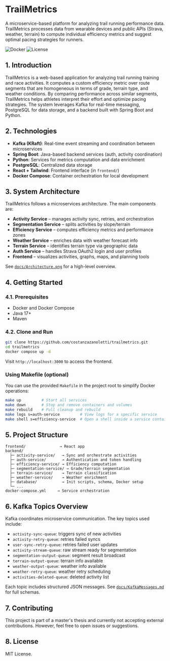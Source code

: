 # TrailMetrics

A microservice-based platform for analyzing trail running performance data. TrailMetrics processes data from wearable devices and public APIs (Strava, weather, terrain) to compute individual efficiency metrics and suggest optimal pacing strategies for runners.

![Docker](https://img.shields.io/badge/docker-ready-blue)
![License](https://img.shields.io/badge/license-MIT-green)

## 1. Introduction

TrailMetrics is a web-based application for analyzing trail running training and race activities. It computes a custom efficiency metric over route segments that are homogeneous in terms of grade, terrain type, and weather conditions. By comparing performance across similar segments, TrailMetrics helps athletes interpret their effort and optimize pacing strategies. The system leverages Kafka for real-time messaging, PostgreSQL for data storage, and a backend built with Spring Boot and Python.

## 2. Technologies

- **Kafka (KRaft)**: Real-time event streaming and coordination between microservices
- **Spring Boot**: Java-based backend services (auth, activity coordination)
- **Python**: Services for metrics computation and data enrichment
- **PostgreSQL**: Centralized data storage
- **React + Tailwind**: Frontend interface (in `frontend/`)
- **Docker Compose**: Container orchestration for local development

## 3. System Architecture

TrailMetrics follows a microservices architecture. The main components are:

- **Activity Service** – manages activity sync, retries, and orchestration
- **Segmentation Service** – splits activities by slope/terrain
- **Efficiency Service** – computes efficiency metrics and performance zones
- **Weather Service** – enriches data with weather forecast info
- **Terrain Service** – identifies terrain type via geographic data
- **Auth Service** – handles Strava OAuth2 login and user profiles
- **Frontend** – visualizes activities, graphs, maps, and planning tools

See [`docs/Architecture.png`](docs/Architecture.png) for a high-level overview.

## 4. Getting Started

### 4.1. Prerequisites

- Docker and Docker Compose
- Java 17+
- Maven

### 4.2. Clone and Run

```bash
git clone https://github.com/costanzazanoletti/trailmetrics.git
cd trailmetrics
docker compose up -d
```

Visit `http://localhost:3000` to access the frontend.

### Using Makefile (optional)

You can use the provided `Makefile` in the project root to simplify Docker operations:

```bash
make up         # Start all services
make down       # Stop and remove containers and volumes
make rebuild    # Full cleanup and rebuild
make logs s=auth-service         # View logs for a specific service
make shell s=efficiency-service  # Open a shell inside a service container
```

## 5. Project Structure

```
frontend/               → React app
backend/
  ├─ activity-service/   → Sync and orchestrate activities
  ├─ auth-service/       → Authentication and token handling
  ├─ efficiency-service/ → Efficiency computation
  ├─ segmentation-service/ → Grade/terrain segmentation
  ├─ terrain-service/    → Terrain classification
  ├─ weather-service/    → Weather enrichment
  ├─ database/           → Init scripts, schema, Docker setup
  └─ ...
docker-compose.yml     → Service orchestration
```

## 6. Kafka Topics Overview

Kafka coordinates microservice communication. The key topics used include:

- `activity-sync-queue`: triggers sync of new activities
- `activity-retry-queue`: retries failed syncs
- `user-sync-retry-queue`: retries failed user updates
- `activity-stream-queue`: raw stream ready for segmentation
- `segmentation-output-queue`: segment result broadcast
- `terrain-output-queue`: terrain info available
- `weather-output-queue`: weather info available
- `weather-retry-queue`: weather retry scheduling
- `activities-deleted-queue`: deleted activity list

Each topic includes structured JSON messages. See [`docs/KafkaMessages.md`](docs/Kafkamessages.md) for full schemas.

## 7. Contributing

This project is part of a master's thesis and currently not accepting external contributions. However, feel free to open issues or suggestions.

## 8. License

MIT License.
